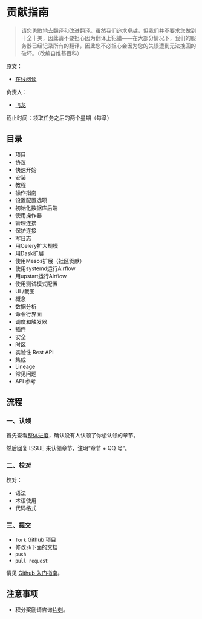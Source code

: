 # 贡献指南

> 请您勇敢地去翻译和改进翻译。虽然我们追求卓越，但我们并不要求您做到十全十美，因此请不要担心因为翻译上犯错——在大部分情况下，我们的服务器已经记录所有的翻译，因此您不必担心会因为您的失误遭到无法挽回的破坏。（改编自维基百科）

原文：

+   [在线阅读](https://airflow.apache.org/)

负责人：

+   [飞龙](https://github.com/wizardforcel)

截止时间：领取任务之后的两个星期（每章）

## 目录

+   项目
+   协议
+   快速开始
+   安装
+   教程
+   操作指南
+   设置配置选项
+   初始化数据库后端
+   使用操作器
+   管理连接
+   保护连接
+   写日志
+   用Celery扩大规模
+   用Dask扩展
+   使用Mesos扩展（社区贡献）
+   使用systemd运行Airflow
+   用upstart运行Airflow
+   使用测试模式配置
+   UI /截图
+   概念
+   数据分析
+   命令行界面
+   调度和触发器
+   插件
+   安全
+   时区
+   实验性 Rest API
+   集成
+   Lineage
+   常见问题
+   API 参考

## 流程

### 一、认领

首先查看[整体进度](https://github.com/apachecn/airflow-doc-zh/issues/1)，确认没有人认领了你想认领的章节。
 
然后回复 ISSUE 来认领章节，注明“章节 + QQ 号”。

### 二、校对

校对：

+   语法
+   术语使用
+   代码格式

### 三、提交

+   `fork` Github 项目
+   修改`zh`下面的文档
+   `push`
+   `pull request`

请见 [Github 入门指南](https://github.com/apachecn/kaggle/blob/dev/docs/GitHub)。

## 注意事项

+   积分奖励请咨询[片刻](https://github.com/jiangzhonglian)。
